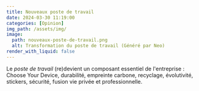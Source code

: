 ```yaml
---
title: Nouveaux poste de travail
date: 2024-03-30 11:19:00
categories: [Opinion]
img_path: /assets/img/
image:
  path: nouveaux-poste-de-travail.png
  alt: Transformation du poste de travail (Généré par Neo)
render_with_liquid: false
---
```


Le _poste de travail_ (re)devient un composant essentiel de l'entreprise : Choose Your Device, durabilité, empreinte carbone, recyclage, évolutivité, stickers, sécurité, fusion vie privée et professionnelle.
